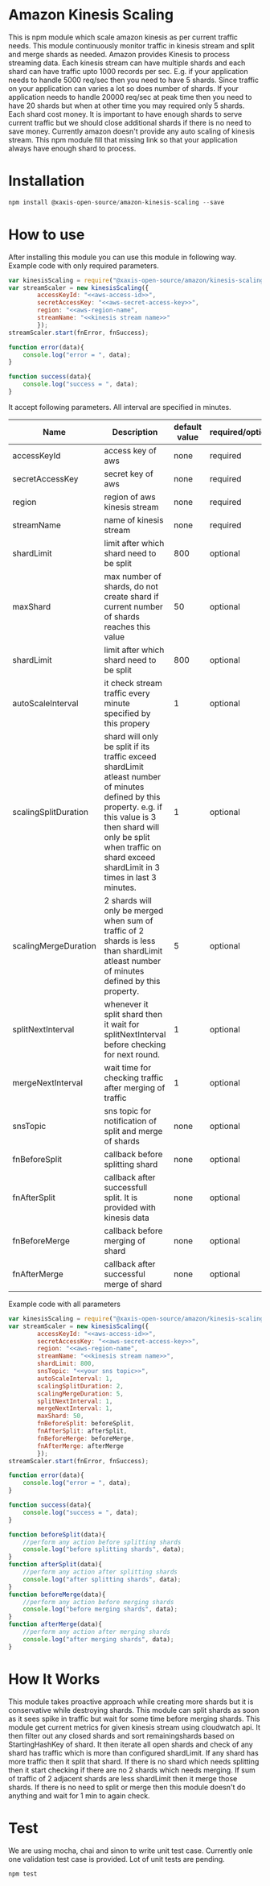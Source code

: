 # Amazon Kinesis Scaling

This is npm module which scale amazon kinesis as per current traffic needs. This module continuously monitor traffic in kinesis stream and split and merge shards as needed.
Amazon provides Kinesis to process streaming data.
Each kinesis stream can have multiple shards and each shard can have traffic upto 1000 records per sec.
E.g. if your application needs to handle 5000 req/sec then you need to have 5 shards. Since traffic on your application can varies a lot so does number of shards. If your application needs to handle 20000 req/sec at peak time then you need to have 20 shards but when at other time you may required only 5 shards. Each shard cost money. It is important to have enough shards to serve current traffic but we should close additional shards if there is no need to save money.
Currently amazon doesn't provide any auto scaling of kinesis stream.
This npm module fill that missing link so that your application always have enough shard to process.

# Installation
```javascript
npm install @xaxis-open-source/amazon-kinesis-scaling --save
```

# How to use
After installing this module you can use this module in following way. 
Example code with only required parameters.
```javascript
var kinesisScaling = require("@xaxis-open-source/amazon/kinesis-scaling");
var streamScaler = new kinesisScaling({
        accessKeyId: "<<aws-access-id>>",
        secretAccessKey: "<<aws-secret-access-key>>",
        region: "<<aws-region-name",
        streamName: "<<kinesis stream name>>"
        });
streamScaler.start(fnError, fnSuccess);

function error(data){
    console.log("error = ", data);
}

function success(data){
    console.log("success = ", data);
}
```

It accept following parameters.
All interval are specified in minutes.

| Name         | Description           | default value | required/optional  |
| ------------- | ------------- | ----- | ---------------- |
| accessKeyId      | access key of aws | none | required |
| secretAccessKey     | secret key of aws | none  |   required |
| region | region of aws kinesis stream | none |   required |
| streamName | name of kinesis stream | none | required |
| shardLimit | limit after which shard need to be split | 800 | optional |
| maxShard | max number of shards, do not create shard if current number of shards reaches this value | 50 | optional |
| shardLimit | limit after which shard need to be split | 800 | optional |
|autoScaleInterval | it check stream traffic every minute specified by this propery | 1 | optional |
|scalingSplitDuration| shard will only be split if its traffic exceed shardLimit atleast number of minutes defined by this property. e.g. if this value is 3 then shard will only be split when traffic on shard exceed shardLimit in 3 times in last 3 minutes.  | 1 | optional |
|scalingMergeDuration| 2 shards will only be merged when sum of traffic of 2 shards is less than shardLimit atleast number of minutes defined by this property. | 5 | optional |
|splitNextInterval| whenever it split shard then it wait for splitNextInterval before checking for next round. | 1 | optional |
|mergeNextInterval| wait time for checking traffic after merging of traffic | 1 | optional |
|snsTopic| sns topic for notification of split and merge of shards | none | optional |
|fnBeforeSplit| callback before splitting shard| none | optional |
fnAfterSplit| callback after successfull split. It is provided with kinesis data | none | optional 
|fnBeforeMerge | callback before merging of shard | none | optional |
|fnAfterMerge | callback after successful merge of shard | none | optional |


Example code with all parameters
```javascript
var kinesisScaling = require("@xaxis-open-source/amazon/kinesis-scaling");
var streamScaler = new kinesisScaling({
        accessKeyId: "<<aws-access-id>>",
        secretAccessKey: "<<aws-secret-access-key>>",
        region: "<<aws-region-name",
        streamName: "<<kinesis stream name>>",
        shardLimit: 800,
        snsTopic: "<<your sns topic>>",
        autoScaleInterval: 1,
        scalingSplitDuration: 2,
        scalingMergeDuration: 5,
        splitNextInterval: 1,
        mergeNextInterval: 1,
        maxShard: 50,
        fnBeforeSplit: beforeSplit,
        fnAfterSplit: afterSplit,
        fnBeforeMerge: beforeMerge,
        fnAfterMerge: afterMerge
        });
streamScaler.start(fnError, fnSuccess);

function error(data){
    console.log("error = ", data);
}

function success(data){
    console.log("success = ", data);
}

function beforeSplit(data){
    //perform any action before splitting shards
    console.log("before splitting shards", data);
}
function afterSplit(data){
    //perform any action after splitting shards
    console.log("after splitting shards", data);
}
function beforeMerge(data){
    //perform any action before merging shards
    console.log("before merging shards", data);
}
function afterMerge(data){
    //perform any action after merging shards
    console.log("after merging shards", data);
}
```


# How It Works
This module takes proactive approach while creating more shards but it is conservative while destroying shards. This module can split shards as soon as it sees spike in traffic but wait for some time before merging shards.
This module get current metrics for given kinesis stream using cloudwatch api.
It then filter out any closed shards and sort remainingshards based on StartingHashKey of shard. It then iterate all open shards and check of any shard has traffic which is more than configured shardLimit. If any shard has more traffic then it split that shard. If there is no shard which needs splitting then it start checking if there are no 2 shards which needs merging. If sum of traffic of 2 adjacent shards are less shardLimit then it merge those shards. If there is no need to split or merge then this module doesn't do anything and wait for 1 min to again check.

# Test
We are using mocha, chai and sinon to write unit test case.
Currently onle one validation test case is provided. Lot of unit tests are pending.

```javascript
npm test
```
